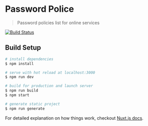 # Password Police

> Password policies list for online services

[![Build Status](https://travis-ci.org/rclement/password-police.svg?branch=master)](https://travis-ci.org/rclement/password-police)

## Build Setup

``` bash
# install dependencies
$ npm install

# serve with hot reload at localhost:3000
$ npm run dev

# build for production and launch server
$ npm run build
$ npm start

# generate static project
$ npm run generate
```

For detailed explanation on how things work, checkout [Nuxt.js docs](https://nuxtjs.org).
